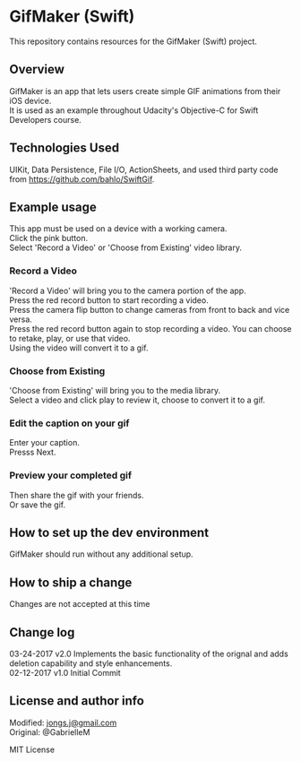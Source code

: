 # GifMaker (Swift)

This repository contains resources for the GifMaker (Swift) project.

## Overview

GifMaker is an app that lets users create simple GIF animations from their iOS device.  
It is used as an example throughout Udacity's Objective-C for Swift Developers course.

## Technologies Used

UIKit, Data Persistence, File I/O, ActionSheets, and used third party code from https://github.com/bahlo/SwiftGif.

## Example usage

   This app must be used on a device with a working camera.   
   Click the pink button.  
   Select 'Record a Video' or 'Choose from Existing' video library.
### Record a Video
   'Record a Video' will bring you to the camera portion of the app.  
   Press the red record button to start recording a video.  
   Press the camera flip button to change cameras from front to back and vice versa.  
   Press the red record button again to stop recording a video.
   You can choose to retake, play, or use that video.  
   Using the video will convert it to a gif.  
### Choose from Existing
   'Choose from Existing' will bring you to the media library.  
   Select a video and click play to review it, choose to convert it to a gif.
### Edit the caption on your gif
   Enter your caption.  
   Presss Next.  
### Preview your completed gif
   Then share the gif with your friends.  
   Or save the gif.  
   
## How to set up the dev environment

GifMaker should run without any additional setup.

## How to ship a change

Changes are not accepted at this time
 
## Change log
03-24-2017 v2.0 Implements the basic functionality of the orignal and adds deletion capability and style enhancements.  
02-12-2017 v1.0 Initial Commit

## License and author info
Modified: jongs.j@gmail.com  
Original: @GabrielleM

MIT License
